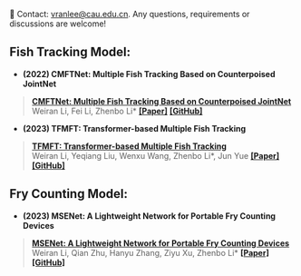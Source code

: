 👋 Contact: vranlee@cau.edu.cn. Any questions, requirements or discussions are welcome!
## Fish Tracking Model:
+ **(2022) CMFTNet: Multiple Fish Tracking Based on Counterpoised JointNet** 
>  [**CMFTNet: Multiple Fish Tracking Based on Counterpoised JointNet**](https://doi.org/10.1016/j.compag.2022.107018)  
>  Weiran Li, Fei Li, Zhenbo Li*
>  [**\[Paper\]**](https://doi.org/10.1016/j.compag.2022.107018) [**\[GitHub\]**](https://github.com/vranlee/CMFTNet/)
+ **(2023) TFMFT: Transformer-based Multiple Fish Tracking** 
>  [**TFMFT: Transformer-based Multiple Fish Tracking**](https://doi.org/10.1016/j.compag.2023.108600)  
>  Weiran Li, Yeqiang Liu, Wenxu Wang, Zhenbo Li*, Jun Yue
>  [**\[Paper\]**](https://doi.org/10.1016/j.compag.2023.108600) [**\[GitHub\]**](https://github.com/vranlee/TFMFT/)
## Fry Counting Model:
+ **(2023) MSENet: A Lightweight Network for Portable Fry Counting Devices** 
>  [**MSENet: A Lightweight Network for Portable Fry Counting Devices**](https://doi.org/10.1016/j.asoc.2023.110140)  
>  Weiran Li, Qian Zhu, Hanyu Zhang, Ziyu Xu, Zhenbo Li*
>  [**\[Paper\]**](https://doi.org/10.1016/j.asoc.2023.110140) [**\[GitHub\]**](https://github.com/vranlee/MSENet/)